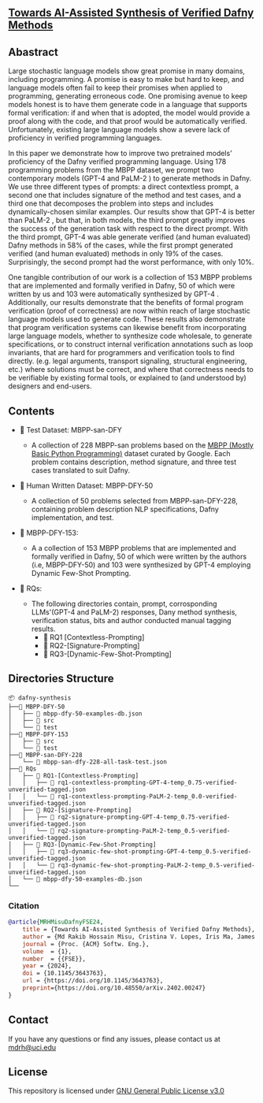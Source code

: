 
## [Towards AI-Assisted Synthesis of Verified Dafny Methods](https://arxiv.org/abs/2402.00247)

## Abastract
Large stochastic language models show great promise in many domains, including programming. A promise is easy to make but hard to keep, and language models often fail to keep their promises when applied to programming, generating erroneous code. One promising avenue to keep models honest is to have them generate code in a language that supports formal verification: if and when that is adopted, the model would provide a proof along with the code, and that proof would be automatically verified. Unfortunately, existing large language models show a severe lack of proficiency in verified programming languages. 

In this paper we demonstrate how to improve two pretrained models’ proficiency of the Dafny verified programming language. Using 178 programming problems from the MBPP dataset, we prompt two contemporary models (GPT-4 and PaLM-2 ) to generate methods in Dafny. We use three different types of prompts: a direct contextless prompt, a second one that includes signature of the method and test cases, and a third one that decomposes the problem into steps and includes dynamically-chosen similar examples. Our results show that GPT-4 is better than PaLM-2 , but that, in both models, the third prompt greatly improves the success of the generation task with respect to the direct prompt. With the third prompt, GPT-4 was able generate verified (and human evaluated) Dafny methods in 58% of the cases, while the first prompt generated verified (and human evaluated) methods in only 19% of the cases. Surprisingly, the second prompt had the worst performance, with only 10%. 

One tangible contribution of our work is a collection of 153 MBPP problems that are implemented and formally verified in Dafny, 50 of which were written by us and 103 were automatically synthesized by GPT-4 . Additionally, our results demonstrate that the benefits of formal program verification (proof of correctness) are now within reach of large stochastic language models used to generate code. These results also demonstrate that program verification systems can likewise benefit from incorporating large language models, whether to synthesize code wholesale, to generate specifications, or to construct internal verification annotations such as loop invariants, that are hard for programmers and verification tools to find directly. (e.g. legal arguments, transport signaling, structural engineering, etc.) where solutions must be correct, and where that correctness needs to be verifiable by existing formal tools, or explained to (and understood by) designers and end-users.

## Contents
- 📂 Test Dataset: MBPP-san-DFY
  - A collection of 228 MBPP-san problems based on the [MBPP (Mostly Basic Python
Programming)](https://github.com/google-research/google-research/tree/master/mbpp) dataset curated by Google. Each problem contains description,
method signature, and three test cases translated to suit Dafny.

- 📂  Human Written Dataset: MBPP-DFY-50
  - A collection of 50 problems selected from MBPP-san-DFY-228, containing problem description NLP specifications, Dafny implementation, and test.
  
- 📂 MBPP-DFY-153:
  -  A a collection of 153 MBPP problems that are implemented and formally verified in Dafny, 50 of which were written by the authors (i.e, MBPP-DFY-50) and 103 were synthesized by GPT-4 employing Dynamic Few-Shot Prompting.

- 📂 RQs:
  - The following directories contain, prompt, corrosponding LLMs'(GPT-4 and PaLM-2) responses, Dany method synthesis, verification status, bits and author conducted manual tagging results.
    - 📂 RQ1 [Contextless-Prompting]
    - 📂 RQ2-[Signature-Prompting]
    - 📂 RQ3-[Dynamic-Few-Shot-Prompting]

## Directories Structure
```
📦 dafny-synthesis
├──📂 MBPP-DFY-50
│   ├── 📜 mbpp-dfy-50-examples-db.json
│   ├── 📂 src
│   └── 📂 test
├──📂 MBPP-DFY-153
│   ├── 📂 src
│   └── 📂 test
├──📂 MBPP-san-DFY-228
│   └── 📜 mbpp-san-dfy-228-all-task-test.json
├──📂 RQs
│   ├── 📂 RQ1-[Contextless-Prompting]
│   │   ├── 📜 rq1-contextless-prompting-GPT-4-temp_0.75-verified-unverified-tagged.json
│   │   └── 📜 rq1-contextless-prompting-PaLM-2-temp_0.0-verified-unverified-tagged.json
│   ├── 📂 RQ2-[Signature-Prompting]
│   │   ├── 📜 rq2-signature-prompting-GPT-4-temp_0.75-verified-unverified-tagged.json
│   │   └── 📜 rq2-signature-prompting-PaLM-2-temp_0.5-verified-unverified-tagged.json
│   ├── 📂 RQ3-[Dynamic-Few-Shot-Prompting]
│   │   ├── 📜 rq3-dynamic-few-shot-prompting-GPT-4-temp_0.5-verified-unverified-tagged.json
│   │   └── 📜 rq3-dynamic-few-shot-prompting-PaLM-2-temp_0.5-verified-unverified-tagged.json
│   └── 📜 mbpp-dfy-50-examples-db.json
└──
````

### Citation
```bibtex
@article{MRHMisuDafnyFSE24,
    title = {Towards AI-Assisted Synthesis of Verified Dafny Methods},
    author = {Md Rakib Hossain Misu, Cristina V. Lopes, Iris Ma, James Noble},
    journal = {Proc. {ACM} Softw. Eng.},
    volume  = {1},
    number  = {{FSE}},
    year = {2024},
    doi = {10.1145/3643763},
    url = {https://doi.org/10.1145/3643763},
    preprint={https://doi.org/10.48550/arXiv.2402.00247}
}
```

## Contact
If you have any questions or find any issues, please contact us at [mdrh@uci.edu](mailto:mdrh@uci.edu)

## License
This repository is licensed under [GNU General Public License v3.0](LICENSE)
